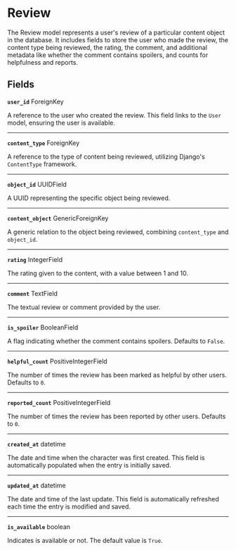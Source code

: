 # Review <Badge type="danger" text="model" />

The Review model represents a user's review of a particular content object in the database. It includes fields to store the user who made the review, the content type being reviewed, the rating, the comment, and additional metadata like whether the comment contains spoilers, and counts for helpfulness and reports.

## Fields

**`user_id`** ForeignKey

A reference to the user who created the review. This field links to the `User` model, ensuring the user is available.

---

**`content_type`** ForeignKey

A reference to the type of content being reviewed, utilizing Django's `ContentType` framework.

---

**`object_id`** UUIDField

A UUID representing the specific object being reviewed.

---

**`content_object`** GenericForeignKey

A generic relation to the object being reviewed, combining `content_type` and `object_id`.

---

**`rating`** IntegerField

The rating given to the content, with a value between 1 and 10.

---

**`comment`** TextField

The textual review or comment provided by the user.

---

**`is_spoiler`** BooleanField

A flag indicating whether the comment contains spoilers. Defaults to `False`.

---

**`helpful_count`** PositiveIntegerField

The number of times the review has been marked as helpful by other users. Defaults to `0`.

---

**`reported_count`** PositiveIntegerField

The number of times the review has been reported by other users. Defaults to `0`.

---

**`created_at`** datetime

The date and time when the character was first created. This field is automatically populated when the entry is initially saved.

---

**`updated_at`** datetime

The date and time of the last update. This field is automatically refreshed each time the entry is modified and saved.

---

**`is_available`** boolean

Indicates is available or not. The default value is `True`.
